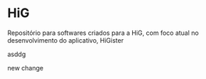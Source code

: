 # HiG
Repositório para softwares criados para a HiG, com foco atual no desenvolvimento do aplicativo, HiGister

asddg

new change

